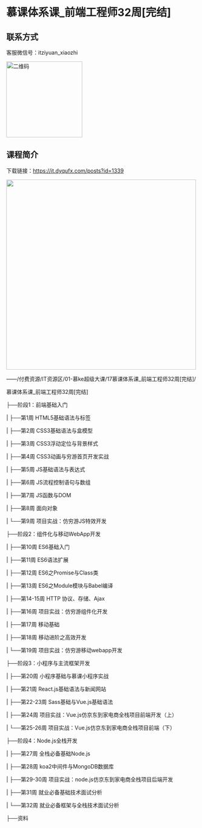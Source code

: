 # 慕课体系课_前端工程师32周[完结]

## 联系方式

客服微信号：itziyuan_xiaozhi

<img src="https://ziyuanyun.oss-cn-guangzhou.aliyuncs.com/common/20240614073449/666b82192834a.jpg" width="200" height="200" alt="二维码">

## 课程简介

下载链接：https://it.dyqufx.com/posts?id=1339

<img src="https://ziyuanyun.oss-cn-guangzhou.aliyuncs.com/yun/20240515153708/6644662421f94.jpg" width="500" alt="">

  ——/付费资源/IT资源区/01-慕ke超级大课/17慕课体系课_前端工程师32周[完结]/

 慕课体系课_前端工程师32周[完结]





 ├──阶段1：前端基础入门

 | ├──第1周 HTML5基础语法与标签

 | ├──第2周 CSS3基础语法与盒模型

 | ├──第3周 CSS3浮动定位与背景样式

 | ├──第4周 CSS3动画与穷游首页开发实战

 | ├──第5周 JS基础语法与表达式

 | ├──第6周 JS流程控制语句与数组

 | ├──第7周 JS函数与DOM

 | ├──第8周 面向对象

 | └──第9周 项目实战：仿穷游JS特效开发

 ├──阶段2：组件化与移动WebApp开发

 | ├──第10周 ES6基础入门

 | ├──第11周 ES6语法扩展

 | ├──第12周 ES6之Promise与Class类

 | ├──第13周 ES6之Module模块与Babel编译

 | ├──第14-15周 HTTP 协议、存储、Ajax

 | ├──第16周 项目实战：仿穷游组件化开发

 | ├──第17周 移动基础

 | ├──第18周 移动进阶之高效开发

 | └──第19周 项目实战：仿穷游移动webapp开发

 ├──阶段3：小程序与主流框架开发

 | ├──第20周 小程序基础与慕课小程序实战

 | ├──第21周 React.js基础语法与新闻网站

 | ├──第22-23周 Sass基础与Vue.js基础语法

 | ├──第24周 项目实战：Vue.js仿京东到家电商全栈项目前端开发（上）

 | └──第25-26周 项目实战：Vue.js仿京东到家电商全栈项目前端（下）

 ├──阶段4：Node.js全栈开发

 | ├──第27周 全栈必备基础Node.js

 | ├──第28周 koa2中间件与MongoDB数据库

 | ├──第29-30周 项目实战：node.js仿京东到家电商全栈项目后端开发

 | ├──第31周 就业必备基础技术面试分析

 | └──第32周 就业必备框架与全栈技术面试分析

 ├──资料

  